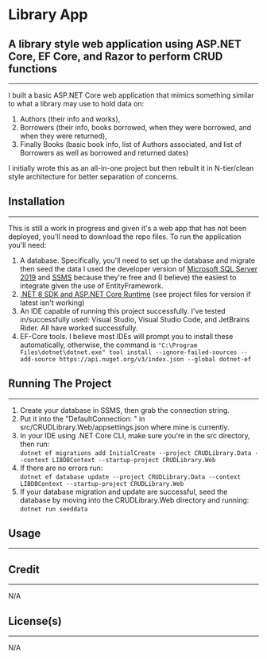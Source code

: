 # Library App

## A library style web application using ASP.NET Core, EF Core, and Razor to perform CRUD functions
---
I built a basic ASP.NET Core web application that mimics something similar to what a library may use to hold data on:
  1. Authors (their info and works),
  2. Borrowers (their info, books borrowed, when they were borrowed, and when they were returned),
  3. Finally Books (basic book info, list of Authors associated, and list of Borrowers as well as borrowed and returned dates)
     
I initially wrote this as an all-in-one project but then rebuilt it in N-tier/clean style architecture for better separation of concerns.

## Installation
---
This is still a work in progress and given it's a web app that has not been deployed, you'll need to download the repo files. 
To run the application you'll need:
  1. A database. Specifically, you'll need to set up the database and migrate then seed the data I used the developer version of <a href="https://www.microsoft.com/en-us/sql-server/sql-server-downloads">Microsoft SQL Server 2019</a> and <a href="https://learn.microsoft.com/en-us/sql/ssms/download-sql-server-management-studio-ssms?view=sql-server-ver16#download-ssms">SSMS</a> because they're free and (I believe) the easiest to integrate given the use of EntityFramework.
  2. <a href="https://dotnet.microsoft.com/en-us/download/dotnet/8.0">.NET 8 SDK and ASP.NET Core Runtime</a> (see project files for version if latest isn't working)
  3. An IDE capable of running this project successfully. I've tested in/successfully used: Visual Studio, Visual Studio Code, and JetBrains Rider. All have worked successfully.
  4. EF-Core tools. I believe most IDEs will prompt you to install these automatically, otherwise, the command is ```"C:\Program Files\dotnet\dotnet.exe" tool install --ignore-failed-sources --add-source https://api.nuget.org/v3/index.json --global dotnet-ef```

## Running The Project
--- 
1. Create your database in SSMS, then grab the connection string.
2. Put it into the "DefaultConnection: " in src/CRUDLibrary.Web/appsettings.json where mine is currently.
3. In your IDE using .NET Core CLI, make sure you're in the src directory, then run:<br/>
         ```dotnet ef migrations add InitialCreate --project CRUDLibrary.Data --context LIBDBContext --startup-project CRUDLibrary.Web```
4. If there are no errors run:<br/>
         ```dotnet ef database update --project CRUDLibrary.Data --context LIBDBContext --startup-project CRUDLibrary.Web```
5. If your database migration and update are successful, seed the database by moving into the CRUDLibrary.Web directory and running:<br/>
         ```dotnet run seeddata```

## Usage
---


## Credit
---
N/A

## License(s)
---
N/A

